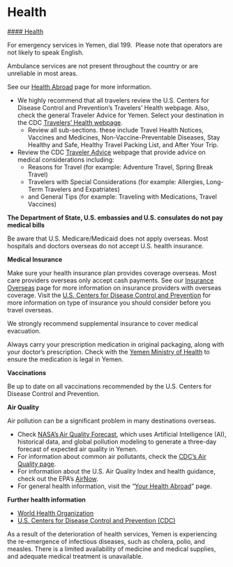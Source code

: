 # Health

[#### Health](javascript:void(0); "Health")

For emergency services in Yemen, dial 199.  Please note that operators are not likely to speak English.

Ambulance services are not present throughout the country or are unreliable in most areas.

See our [Health Abroad](https://travel.state.gov/content/travel/en/international-travel/before-you-go/your-health-abroad.html) page for more information.

* We highly recommend that all travelers review the U.S. Centers for Disease Control and Prevention’s Travelers’ Health webpage. Also, check the general Traveler Advice for Yemen. Select your destination in the CDC [Travelers’ Health webpage](https://wwwnc.cdc.gov/travel/destinations/list).
  + Review all sub-sections. these include Travel Health Notices, Vaccines and Medicines, Non-Vaccine-Preventable Diseases, Stay Healthy and Safe, Healthy Travel Packing List, and After Your Trip.
* Review the CDC [Traveler Advice](https://wwwnc.cdc.gov/travel/page/traveler-information-center) webpage that provide advice on medical considerations including:
  + Reasons for Travel (for example: Adventure Travel, Spring Break Travel)
  + Travelers with Special Considerations (for example: Allergies, Long-Term Travelers and Expatriates)
  + and General Tips (for example: Traveling with Medications, Travel Vaccines)

**The Department of State, U.S. embassies and U.S. consulates do not pay medical bills**

Be aware that U.S. Medicare/Medicaid does not apply overseas. Most hospitals and doctors overseas do not accept U.S. health insurance.

**Medical Insurance**

Make sure your health insurance plan provides coverage overseas. Most care providers overseas only accept cash payments. See our [Insurance Overseas](https://travel.state.gov/content/travel/en/international-travel/before-you-go/your-health-abroad/insurance-providers-overseas.html) page for more information on insurance providers with overseas coverage. Visit the [U.S. Centers for Disease Control and Prevention](https://wwwnc.cdc.gov/travel/page/insurance) for more information on type of insurance you should consider before you travel overseas.

We strongly recommend supplemental insurance to cover medical evacuation.

Always carry your prescription medication in original packaging, along with your doctor’s prescription. Check with the [Yemen Ministry of Health](https://moh.gov.ye/en) to ensure the medication is legal in Yemen.

**Vaccinations**

Be up to date on all vaccinations recommended by the U.S. Centers for Disease Control and Prevention.

**Air Quality**

Air pollution can be a significant problem in many destinations overseas.

* Check [NASA’s Air Quality Forecast](https://aeronet.gsfc.nasa.gov/new_web/aqforecast), which uses Artificial Intelligence (AI), historical data, and global pollution modeling to generate a three-day forecast of expected air quality in Yemen.
* For information about common air pollutants, check the [CDC’s Air Quality page](https://www.cdc.gov/air-quality/pollutants/).
* For information about the U.S. Air Quality Index and health guidance, check out the EPA’s [AirNow](https://www.airnow.gov/aqi/aqi-basics/).
* For general health information, visit the “[Your Health Abroad](https://travel.state.gov/content/travel/en/international-travel/before-you-go/your-health-abroad.html)” page.

**Further health information**

* [World Health Organization](https://www.who.int/travel-advice)
* [U.S. Centers for Disease Control and Prevention (CDC)](http://wwwnc.cdc.gov/travel/)

As a result of the deterioration of health services, Yemen is experiencing the re-emergence of infectious diseases, such as cholera, polio, and measles. There is a limited availability of medicine and medical supplies, and adequate medical treatment is unavailable.